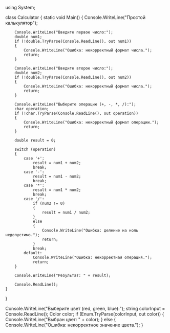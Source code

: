 using System;

class Calculator
{
    static void Main()
    {
        Console.WriteLine("Простой калькулятор");

        Console.WriteLine("Введите первое число:");
        double num1;
        if (!double.TryParse(Console.ReadLine(), out num1))
        {
            Console.WriteLine("Ошибка: некорректный формат числа.");
            return;
        }

        Console.WriteLine("Введите второе число:");
        double num2;
        if (!double.TryParse(Console.ReadLine(), out num2))
        {
            Console.WriteLine("Ошибка: некорректный формат числа.");
            return;
        }

        Console.WriteLine("Выберите операцию (+, -, *, /):");
        char operation;
        if (!char.TryParse(Console.ReadLine(), out operation))
        {
            Console.WriteLine("Ошибка: некорректный формат операции.");
            return;
        }

        double result = 0;

        switch (operation)
        {
            case '+':
                result = num1 + num2;
                break;
            case '-':
                result = num1 - num2;
                break;
            case '*':
                result = num1 * num2;
                break;
            case '/':
                if (num2 != 0)
                {
                    result = num1 / num2;
                }
                else
                {
                    Console.WriteLine("Ошибка: деление на ноль недопустимо.");
                    return;
                }
                break;
            default:
                Console.WriteLine("Ошибка: некорректная операция.");
                return;
        }

        Console.WriteLine("Результат: " + result);

        Console.ReadLine();
    }
}

Console.WriteLine("Выберите цвет (red, green, blue):");
string colorInput = Console.ReadLine();
Color color;
if (Enum.TryParse(colorInput, out color))
{
    Console.WriteLine("Выбран цвет: " + color);
}
else
{
    Console.WriteLine("Ошибка: некорректное значение цвета.");
}

